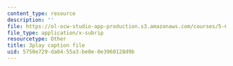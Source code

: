 ```yaml
---
content_type: resource
description: ''
file: https://ol-ocw-studio-app-production.s3.amazonaws.com/courses/5-60-thermodynamics-kinetics-spring-2008/5750e729da0455a3be0e0e3960128d9b_BTNsoSNR5B0.vtt
file_type: application/x-subrip
resourcetype: Other
title: 3play caption file
uid: 5750e729-da04-55a3-be0e-0e3960128d9b
---
```

